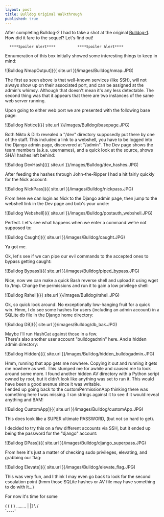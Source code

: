 ```yaml
---
layout: post
title: Bulldog Original Walkthrough
published: true
---
```


After completing Bulldog-2 I had to take a shot at the original [Bulldog-1](https://www.vulnhub.com/entry/bulldog-1,211/). How did it fare to the sequel? Let's find out!


 
      ****Spoiler Alert****          ****Spoiler Alert****




Ennumeration of this box initially showed some interesting things to keep in mind:

![Bulldog NmapOutput]({{ site.url }}/images/Bulldog/nmap.JPG)

The first as seen above is that well-known services (like SSH), will not always show up on their associated port, and can be assigned at the admin's whimsy. Although that doesn't mean it's any less detectable.
The second thing was that it appears that there are two instances of the same web server running. 

Upon going to either web port we are presented with the following base page:

![Bulldog Notice]({{ site.url }}/images/Bulldog/basepage.JPG)

Both Nikto & Dirb revealed a "/dev" directory supposedly put there by one of the staff. This included a link to a webshell, you have to be logged into the Django admin page, discovered at "/admin". The Dev page shows the team members (a.k.a. usernames), and a quick look at the source, shows SHA1 hashes left behind:

![Bulldog DevHash]({{ site.url }}/images/Bulldog/dev_hashes.JPG)

After feeding the hashes through John-the-Ripper I had a hit fairly quickly for the Nick account:

![Bulldog NickPass]({{ site.url }}/images/Bulldog/nickpass.JPG)

From here we can login as Nick to the Django admin page, then jump to the webshell link in the Dev page and bob's your uncle:

![Bulldog Webshell]({{ site.url }}/images/Bulldog/postauth_webshell.JPG)

Perfect. Let's see what happens when we enter a command we're not supposed to:

![Bulldog Caught]({{ site.url }}/images/Bulldog/caught.JPG)

Ya got me.

Ok, let's see if we can pipe our evil commands to the accepted ones to bypass getting caught:

![Bulldog Bypass]({{ site.url }}/images/Bulldog/piped_bypass.JPG)

Nice, now we can make a quick Bash reverse shell and upload it using wget to /tmp. Change the  permissions and run it to gain a low privilege shell:

![Bulldog Rshell]({{ site.url }}/images/Bulldog/rshell.JPG)


Ok, so quick look around. No exceptionally low-hanging fruit for a quick win. Hmm, I do see some hashes for users (including an admin account) in a SQLite db file in the Django home directory:

![Bulldog DB]({{ site.url }}/images/Bulldog/db_bak.JPG)

Maybe I'll run HashCat against those in a few.  
There's also another user account "bulldogadmin" here. And a hidden admin directory:

![Bulldog Hidden]({{ site.url }}/images/Bulldog/hidden_bulldogadmin.JPG)

Hmm, running that app gets me nowhere. Copying it out and running it gets me nowhere as well. This stumped me for awhile and caused me to look around some more. I found another hidden AV directory with a Python script owned by root, but it didn't look like anything was set to run it. This would have been a good avenue since it was writable.  
I ended up going back to the customPermissionApp thinking there was something here I was missing. I ran strings against it to see if it would reveal anything and BAM!

![Bulldog CustomApp]({{ site.url }}/images/Bulldog/customApp.JPG)

This does look like a SUPER ultimate PASSWORD, (but not so hard to get). 

I decided to try this on a few different accounts via SSH, but it ended up being the password for the "django" account:

![Bulldog DPass]({{ site.url }}/images/Bulldog/django_superpass.JPG)

From here it's just a matter of checking sudo privileges, elevating, and grabbing our flag:

![Bulldog Elevate]({{ site.url }}/images/Bulldog/elevate_flag.JPG)

This was very fun, and I think I may even go back to look for the second escalation point (hmm those SQLite hashes or AV file may have something to do with it...)


For now it's time for some  
 
   ( (
    ) )
  ........
  |      |]
  \      /   
   `----'